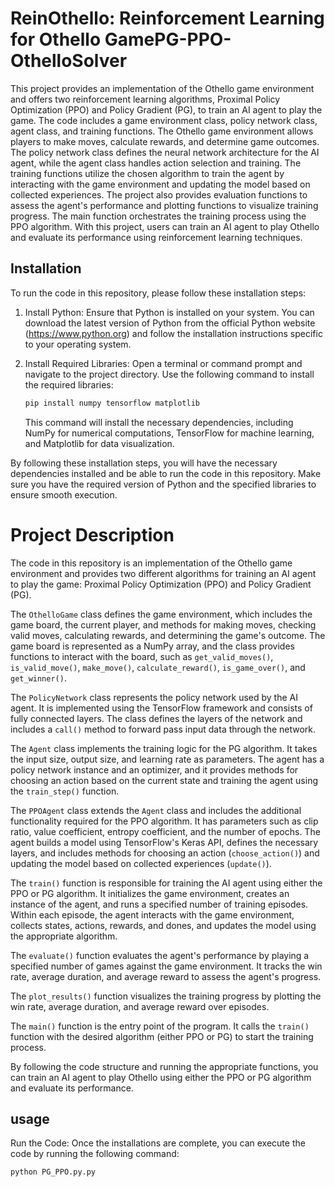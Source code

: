 # ReinOthello: Reinforcement Learning for Othello GamePG-PPO-OthelloSolver

This project provides an implementation of the Othello game environment and offers two reinforcement learning algorithms, Proximal Policy Optimization (PPO) and Policy Gradient (PG), to train an AI agent to play the game. The code includes a game environment class, policy network class, agent class, and training functions. The Othello game environment allows players to make moves, calculate rewards, and determine game outcomes. The policy network class defines the neural network architecture for the AI agent, while the agent class handles action selection and training. The training functions utilize the chosen algorithm to train the agent by interacting with the game environment and updating the model based on collected experiences. The project also provides evaluation functions to assess the agent's performance and plotting functions to visualize training progress. The main function orchestrates the training process using the PPO algorithm. With this project, users can train an AI agent to play Othello and evaluate its performance using reinforcement learning techniques.

## Installation
To run the code in this repository, please follow these installation steps:

1. Install Python: Ensure that Python is installed on your system. You can download the latest version of Python from the official Python website (https://www.python.org) and follow the installation instructions specific to your operating system.

2. Install Required Libraries: Open a terminal or command prompt and navigate to the project directory. Use the following command to install the required libraries:

   ```bash
   pip install numpy tensorflow matplotlib
   ```

   This command will install the necessary dependencies, including NumPy for numerical computations, TensorFlow for machine learning, and Matplotlib for data visualization.

By following these installation steps, you will have the necessary dependencies installed and be able to run the code in this repository. Make sure you have the required version of Python and the specified libraries to ensure smooth execution.

# Project Description
The code in this repository is an implementation of the Othello game environment and provides two different algorithms for training an AI agent to play the game: Proximal Policy Optimization (PPO) and Policy Gradient (PG).

The `OthelloGame` class defines the game environment, which includes the game board, the current player, and methods for making moves, checking valid moves, calculating rewards, and determining the game's outcome. The game board is represented as a NumPy array, and the class provides functions to interact with the board, such as `get_valid_moves()`, `is_valid_move()`, `make_move()`, `calculate_reward()`, `is_game_over()`, and `get_winner()`.

The `PolicyNetwork` class represents the policy network used by the AI agent. It is implemented using the TensorFlow framework and consists of fully connected layers. The class defines the layers of the network and includes a `call()` method to forward pass input data through the network.

The `Agent` class implements the training logic for the PG algorithm. It takes the input size, output size, and learning rate as parameters. The agent has a policy network instance and an optimizer, and it provides methods for choosing an action based on the current state and training the agent using the `train_step()` function.

The `PPOAgent` class extends the `Agent` class and includes the additional functionality required for the PPO algorithm. It has parameters such as clip ratio, value coefficient, entropy coefficient, and the number of epochs. The agent builds a model using TensorFlow's Keras API, defines the necessary layers, and includes methods for choosing an action (`choose_action()`) and updating the model based on collected experiences (`update()`).

The `train()` function is responsible for training the AI agent using either the PPO or PG algorithm. It initializes the game environment, creates an instance of the agent, and runs a specified number of training episodes. Within each episode, the agent interacts with the game environment, collects states, actions, rewards, and dones, and updates the model using the appropriate algorithm.

The `evaluate()` function evaluates the agent's performance by playing a specified number of games against the game environment. It tracks the win rate, average duration, and average reward to assess the agent's progress.

The `plot_results()` function visualizes the training progress by plotting the win rate, average duration, and average reward over episodes.

The `main()` function is the entry point of the program. It calls the `train()` function with the desired algorithm (either PPO or PG) to start the training process.

By following the code structure and running the appropriate functions, you can train an AI agent to play Othello using either the PPO or PG algorithm and evaluate its performance.

## usage
Run the Code: Once the installations are complete, you can execute the code by running the following command:

   ```bash
   python PG_PPO.py.py
   ```


